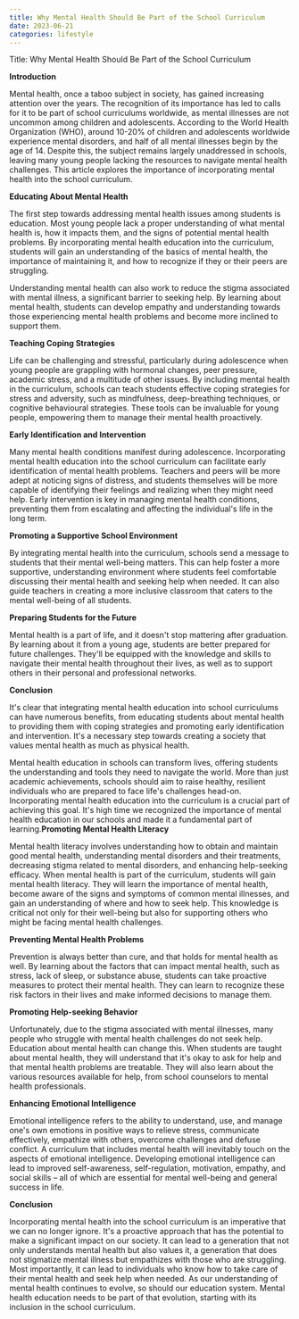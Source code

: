 ```yaml
---
title: Why Mental Health Should Be Part of the School Curriculum
date: 2023-06-21
categories: lifestyle
---
```


Title: Why Mental Health Should Be Part of the School Curriculum

**Introduction**

Mental health, once a taboo subject in society, has gained increasing attention over the years. The recognition of its importance has led to calls for it to be part of school curriculums worldwide, as mental illnesses are not uncommon among children and adolescents. According to the World Health Organization (WHO), around 10-20% of children and adolescents worldwide experience mental disorders, and half of all mental illnesses begin by the age of 14. Despite this, the subject remains largely unaddressed in schools, leaving many young people lacking the resources to navigate mental health challenges. This article explores the importance of incorporating mental health into the school curriculum.

**Educating About Mental Health**

The first step towards addressing mental health issues among students is education. Most young people lack a proper understanding of what mental health is, how it impacts them, and the signs of potential mental health problems. By incorporating mental health education into the curriculum, students will gain an understanding of the basics of mental health, the importance of maintaining it, and how to recognize if they or their peers are struggling.

Understanding mental health can also work to reduce the stigma associated with mental illness, a significant barrier to seeking help. By learning about mental health, students can develop empathy and understanding towards those experiencing mental health problems and become more inclined to support them.

**Teaching Coping Strategies**

Life can be challenging and stressful, particularly during adolescence when young people are grappling with hormonal changes, peer pressure, academic stress, and a multitude of other issues. By including mental health in the curriculum, schools can teach students effective coping strategies for stress and adversity, such as mindfulness, deep-breathing techniques, or cognitive behavioural strategies. These tools can be invaluable for young people, empowering them to manage their mental health proactively.

**Early Identification and Intervention**

Many mental health conditions manifest during adolescence. Incorporating mental health education into the school curriculum can facilitate early identification of mental health problems. Teachers and peers will be more adept at noticing signs of distress, and students themselves will be more capable of identifying their feelings and realizing when they might need help. Early intervention is key in managing mental health conditions, preventing them from escalating and affecting the individual's life in the long term.

**Promoting a Supportive School Environment**

By integrating mental health into the curriculum, schools send a message to students that their mental well-being matters. This can help foster a more supportive, understanding environment where students feel comfortable discussing their mental health and seeking help when needed. It can also guide teachers in creating a more inclusive classroom that caters to the mental well-being of all students.

**Preparing Students for the Future**

Mental health is a part of life, and it doesn't stop mattering after graduation. By learning about it from a young age, students are better prepared for future challenges. They'll be equipped with the knowledge and skills to navigate their mental health throughout their lives, as well as to support others in their personal and professional networks.

**Conclusion**

It's clear that integrating mental health education into school curriculums can have numerous benefits, from educating students about mental health to providing them with coping strategies and promoting early identification and intervention. It's a necessary step towards creating a society that values mental health as much as physical health.

Mental health education in schools can transform lives, offering students the understanding and tools they need to navigate the world. More than just academic achievements, schools should aim to raise healthy, resilient individuals who are prepared to face life's challenges head-on. Incorporating mental health education into the curriculum is a crucial part of achieving this goal. It's high time we recognized the importance of mental health education in our schools and made it a fundamental part of learning.**Promoting Mental Health Literacy**

Mental health literacy involves understanding how to obtain and maintain good mental health, understanding mental disorders and their treatments, decreasing stigma related to mental disorders, and enhancing help-seeking efficacy. When mental health is part of the curriculum, students will gain mental health literacy. They will learn the importance of mental health, become aware of the signs and symptoms of common mental illnesses, and gain an understanding of where and how to seek help. This knowledge is critical not only for their well-being but also for supporting others who might be facing mental health challenges.

**Preventing Mental Health Problems**

Prevention is always better than cure, and that holds for mental health as well. By learning about the factors that can impact mental health, such as stress, lack of sleep, or substance abuse, students can take proactive measures to protect their mental health. They can learn to recognize these risk factors in their lives and make informed decisions to manage them.

**Promoting Help-seeking Behavior**

Unfortunately, due to the stigma associated with mental illnesses, many people who struggle with mental health challenges do not seek help. Education about mental health can change this. When students are taught about mental health, they will understand that it's okay to ask for help and that mental health problems are treatable. They will also learn about the various resources available for help, from school counselors to mental health professionals.

**Enhancing Emotional Intelligence**

Emotional intelligence refers to the ability to understand, use, and manage one's own emotions in positive ways to relieve stress, communicate effectively, empathize with others, overcome challenges and defuse conflict. A curriculum that includes mental health will inevitably touch on the aspects of emotional intelligence. Developing emotional intelligence can lead to improved self-awareness, self-regulation, motivation, empathy, and social skills – all of which are essential for mental well-being and general success in life.

**Conclusion**

Incorporating mental health into the school curriculum is an imperative that we can no longer ignore. It's a proactive approach that has the potential to make a significant impact on our society. It can lead to a generation that not only understands mental health but also values it, a generation that does not stigmatize mental illness but empathizes with those who are struggling. Most importantly, it can lead to individuals who know how to take care of their mental health and seek help when needed. As our understanding of mental health continues to evolve, so should our education system. Mental health education needs to be part of that evolution, starting with its inclusion in the school curriculum.